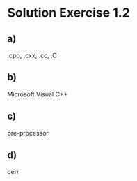 # Solution Exercise 1.2

## a)

.cpp, .cxx, .cc, .C

## b)

 Microsoft Visual C++

## c)

pre-processor 

## d)

cerr
